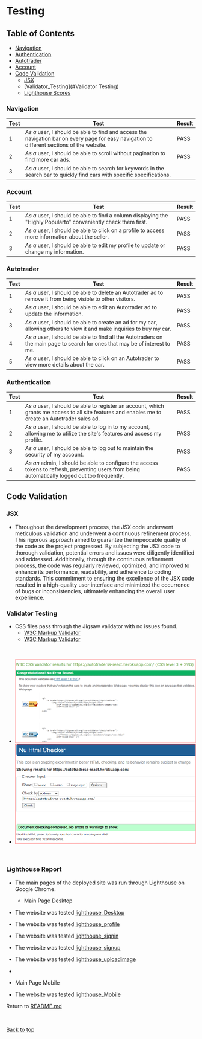 # Testing

## Table of Contents

- [Navigation](#navigation)
- [Authentication](#authentication)
- [Autotrader](#autotrader)
- [Account](#account)
- [Code Validation](#code-validation)
  - [JSX](#jsx)
  - [Validator_Testing](#Validator Testing)
  - [Lighthouse Scores](#lighthouse-scores)

### Navigation

| Test  | Test                                                                                                                                            | Result |
| ------ | ----------------------------------------------------------------------------------------------------------------------------------------------- | ------ |
| 1      | _As a_ user,  I should be able to find and access the navigation bar on every page for easy navigation to different sections of the website. | PASS   |
| 2      | _As a_ user,  I should be able to scroll without pagination to find more car ads.                                                   | PASS   |
| 3      | _As a_ user,  I should be able to search for keywords in the search bar to quickly find cars with specific specifications.
### Account

| Test  | Test                                                                                                    | Result |
| ------ | ------------------------------------------------------------------------------------------------------- | ------ |
| 1      | _As a_ user, I should be able to find a column displaying the "Highly Popularto" conveniently check them first. | PASS   |
| 2      | _As a_ user, I should be able to click on a profile to access more information about the seller.       | PASS   |
| 3      | _As a_ user,  I should be able to edit my profile to update or change my information.             | PASS   |

### Autotrader

| Test  | Test                                                                                                              | Result |
| ------ | ----------------------------------------------------------------------------------------------------------------- | ------ |
| 1      | _As a_ user, I should be able to delete an Autotrader ad to remove it from being visible to other visitors.                   | PASS   |
| 2      | _As a_ user, I should be able to edit an Autotrader ad to update the information.                                  | PASS   |
| 3      | _As a_ user, I should be able to create an ad for my car, allowing others to view it and make inquiries to buy my car.   | PASS   |
| 4      | _As a_ user, I should be able to find all the Autotraders on the main page to search for ones that may be of interest to me. | PASS   |
| 5      | _As a_ user, I should be able to click on an Autotrader to view more details about the car.                              | PASS   |

### Authentication

| Test | Test                                                                                                               | Result |
| ------ | ------------------------------------------------------------------------------------------------------------------ | ------ |
| 1      | _As a_ user, I should be able to register an account, which grants me access to all site features and enables me to create an Autotrader sales ad.   | PASS   |
| 2      | _As a_ user, I should be able to log in to my account, allowing me to utilize the site's features and access my profile.          | PASS   |
| 3      | _As a_ user, I should be able to log out to maintain the security of my account.                                                 | PASS   |
| 4      | _As an_ admin, I should be able to configure the access tokens to refresh, preventing users from being automatically logged out too frequently. | PASS   |

## Code Validation

### JSX

- Throughout the development process, the JSX code underwent meticulous validation and underwent a continuous refinement process. This rigorous approach aimed to guarantee the impeccable quality of the code as the project progressed. By subjecting the JSX code to thorough validation, potential errors and issues were diligently identified and addressed. Additionally, through the continuous refinement process, the code was regularly reviewed, optimized, and improved to enhance its performance, readability, and adherence to coding standards. This commitment to ensuring the excellence of the JSX code resulted in a high-quality user interface and minimized the occurrence of bugs or inconsistencies, ultimately enhancing the overall user experience.

### Validator Testing
- CSS files pass through the Jigsaw validator with no issues found.
  - [W3C Markup Validator](https://jigsaw.w3.org/css-validator/)
  - [W3C Markup Validator](https://validator.w3.org/) 

<br>


  - ![html](./img/validator/pp5_css.png)
  - ![html](./img/validator/pp5_html.png)


<br>


### Lighthouse Report

- The main pages of the deployed site was run through Lighthouse on Google Chrome.

   - Main Page Desktop

- The website was tested [lighthouse_Desktop](./img/validator/Lighthouse_Desktoppp5.png)
- The website was tested [lighthouse_profile](./img/validator/lighthouse_profile.png)
- The website was tested [lighthouse_signin](./img/validator/lighthouse_sign_in.png)
- The website was tested [lighthouse_signup](./img/validator/lighthouse_sign_up.png)
- The website was tested [lighthouse_uploadimage](./img/validator/lighthoust_uploadimage.png)
- 

  - Main Page Mobile


- The website was tested [lighthouse_Mobile](./img/validator/Lighthouse_Mobilepp5.png)


Return to [README.md](https://github.com/SuzanDewitz/autotraderss-react-frontend/blob/main/README.md)


<br>


[Back to top](#top)


